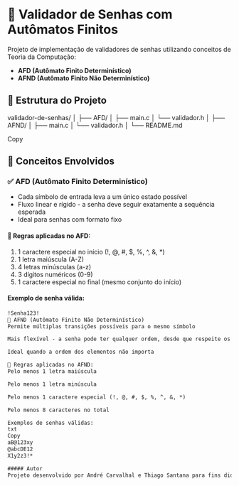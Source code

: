 # 🔐 Validador de Senhas com Autômatos Finitos

Projeto de implementação de validadores de senhas utilizando conceitos de Teoria da Computação:
- **AFD (Autômato Finito Determinístico)**
- **AFND (Autômato Finito Não Determinístico)**

## 📁 Estrutura do Projeto
validador-de-senhas/
│
├── AFD/
│ ├── main.c
│ └── validador.h
│
├── AFND/
│ ├── main.c
│ └── validador.h
│
└── README.md

Copy

## 🧠 Conceitos Envolvidos

### ✅ AFD (Autômato Finito Determinístico)
- Cada símbolo de entrada leva a um único estado possível
- Fluxo linear e rígido - a senha deve seguir exatamente a sequência esperada
- Ideal para senhas com formato fixo

#### 🧩 Regras aplicadas no AFD:
1. 1 caractere especial no início (!, @, #, $, %, ^, &, *)
2. 1 letra maiúscula (A-Z)
3. 4 letras minúsculas (a-z)
4. 3 dígitos numéricos (0-9)
5. 1 caractere especial no final (mesmo conjunto do início)

#### Exemplo de senha válida:
```txt
!Senha123!
🔀 AFND (Autômato Finito Não Determinístico)
Permite múltiplas transições possíveis para o mesmo símbolo

Mais flexível - a senha pode ter qualquer ordem, desde que respeite os requisitos mínimos

Ideal quando a ordem dos elementos não importa

🧩 Regras aplicadas no AFND:
Pelo menos 1 letra maiúscula

Pelo menos 1 letra minúscula

Pelo menos 1 caractere especial (!, @, #, $, %, ^, &, *)

Pelo menos 8 caracteres no total

Exemplos de senhas válidas:
txt
Copy
aB@123xy
@abcDE12
X1y2z3!*

##### Autor
Projeto desenvolvido por André Carvalhal e Thiago Santana para fins didáticos no estudo de autômatos finitos.
